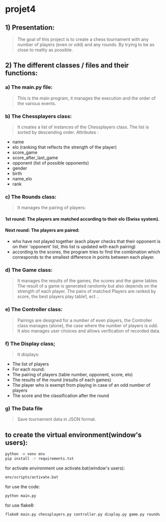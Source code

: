 # projet4

## 1) Presentation:

>The goal of this project is to create a chess tournament with any number of players (even or odd) and any rounds.
>By trying to be as close to reality as possible.

## 2) The different classes / files and their functions:

### a) The main.py file:
>This is the main program, it manages the execution and the order of the various events.
 
### b) The Chessplayers class:
>It creates a list of instances of the Chessplayers class.
>The list is sorted by descending order.
>Attributes :
- name
- elo (ranking that reflects the strength of the player)
- score_game
- score_after_last_game
- opponent (list of possible opponents)
- gender
- birth
- name_elo
- rank

 ### c) The Rounds class:
> It manages the pairing of players:
#### 1st round: The players are matched according to their elo (Swiss system).
#### Next round: The players are paired:
- who have not played together (each player checks that their opponent is on their 'opponent' list, this list is updated with each pairing)
- according to the scores, the program tries to find the combination which corresponds to the smallest difference in points between each player.

### d) The Game class:
> It manages the results of the games, the scores and the game tables
> The result of a game is generated randomly but also depends on the strength of each player.
> The pairs of matched Players are ranked by score, the best players play table1, ect ..
 
### e) The Controller class:
> Pairings are designed for a number of even players, the Controller class manages (alone), the case where the number of players is odd.
> It also manages user choices and allows verification of recorded data.

### f) The Display class;
>It displays:
- The list of players
- For each round:
- The pairing of players (table number, opponent, score, elo)
- The results of the round (results of each games)
- The player who is exempt from playing in case of an odd number of players
- The score and the classification after the round

### g) The Data file
>Save tournament data in JSON format.

## to create the virtual environment(window's users):
```sh
python -m venv env
pip install -r requirements.txt
```
for activate environment use activate.bat(window's users):
```sh
env/scripts/activate.bat
```
for use the code:
```sh
python main.py
```
for use flake8:
```sh
flake8 main.py chessplayers.py controller.py display.py game.py rounds.py   --format=html --htmldir=flakereport --max-line-length 105
```

